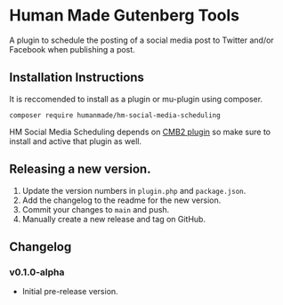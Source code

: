 Human Made Gutenberg Tools
==========================

A plugin to schedule the posting of a social media post to Twitter and/or Facebook when publishing a post.

## Installation Instructions

It is reccomended to install as a plugin or mu-plugin using composer.

```
composer require humanmade/hm-social-media-scheduling
```

HM Social Media Scheduling depends on [CMB2 plugin](https://wordpress.org/plugins/cmb2/) so make sure to install and active that plugin as well.

## Releasing a new version.

1. Update the version numbers in `plugin.php` and `package.json`.
2. Add the changelog to the readme for the new version.
3. Commit your changes to `main` and push.
4. Manually create a new release and tag on GitHub.

## Changelog

### v0.1.0-alpha

* Initial pre-release version.
